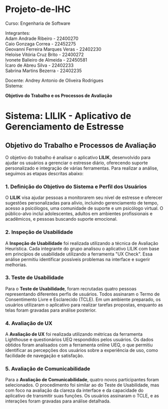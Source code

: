 # Projeto-de-IHC


Curso: Engenharia de Software<br/>

Integrantes:<br/>
Adam Andrade Ribeiro - 22400270<br/>
Caio Gonzaga Correa - 22452275<br/>
Geovanni Ferreira Marques Veras - 22402230<br/>
Heloíse Vitória Cruz Brito - 22400272<br/>
Ivonete Balieiro de Almeida - 22450581<br/>
Ícaro de Abreu Silva - 22402233<br/>
Sabrina Martins Bezerra - 22402235<br/>







Docente: Andrey Antonio de Oliveira Rodrigues<br/>
Sistema:

**Objetivo do Trabalho e os Processos de Avaliação**<br/>
# Sistema: LILIK - Aplicativo de Gerenciamento de Estresse

## Objetivo do Trabalho e Processos de Avaliação

O objetivo do trabalho é analisar o aplicativo **LILIK**, desenvolvido para ajudar os usuários a gerenciar o estresse diário, oferecendo suporte personalizado e integração de várias ferramentas. Para realizar a análise, seguimos as etapas descritas abaixo:

### 1. Definição do Objetivo do Sistema e Perfil dos Usuários
O **LILIK** visa ajudar pessoas a monitorarem seu nível de estresse e oferecer sugestões personalizadas para alívio, incluindo gerenciamento de tempo, acesso a psicólogos, uma comunidade de suporte e um psicólogo virtual. O público-alvo inclui adolescentes, adultos em ambientes profissionais e acadêmicos, e pessoas buscando suporte emocional.

### 2. Inspeção de Usabilidade
A **Inspeção de Usabilidade** foi realizada utilizando a técnica de Avaliação Heurística. Cada integrante do grupo analisou o aplicativo LILIK com base em princípios de usabilidade utilizando a ferramenta "UX Check". Essa análise permitiu identificar possíveis problemas na interface e sugerir melhorias.

### 3. Teste de Usabilidade
Para o **Teste de Usabilidade**, foram recrutadas quatro pessoas representando diferentes perfis de usuários. Todos assinaram o Termo de Consentimento Livre e Esclarecido (TCLE). Em um ambiente preparado, os usuários utilizaram o aplicativo para realizar tarefas propostas, enquanto as telas foram gravadas para análise posterior.

### 4. Avaliação de UX
A **Avaliação de UX** foi realizada utilizando métricas da ferramenta Lighthouse e questionários UEQ respondidos pelos usuários. Os dados obtidos foram analisados com a ferramenta online UEQ, o que permitiu identificar as percepções dos usuários sobre a experiência de uso, como facilidade de navegação e satisfação.

### 5. Avaliação de Comunicabilidade
Para a **Avaliação de Comunicabilidade**, quatro novos participantes foram selecionados. O procedimento foi similar ao do Teste de Usabilidade, mas com foco na avaliação da clareza da interface e da capacidade do aplicativo de transmitir suas funções. Os usuários assinaram o TCLE, e as interações foram gravadas para análise detalhada.

